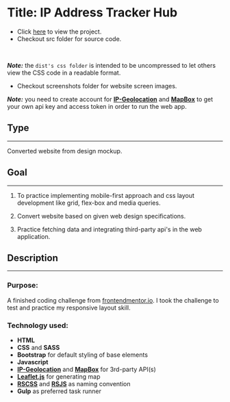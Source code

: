 # Title: IP Address Tracker Hub
* Click [here](./dist/index.html) to view the project.
* Checkout src folder for source code.
<br>

***Note:*** the `dist's css folder` is intended to be uncompressed to let others view the CSS code in a readable format.

* Checkout screenshots folder for website screen images.

***Note:*** you need to create account for **[IP-Geolocation](https://ip-geolocation.whoisxmlapi.com/api)** and **[MapBox](https://docs.mapbox.com/api/maps/static-tiles/)** to get your own api key and access token in order to run the web app.


## Type
---
Converted website from design mockup.

## Goal
---
1. To practice implementing mobile-first approach and css layout development like grid, flex-box and media queries.

2. Convert website based on given web design specifications.

3. Practice fetching data and integrating third-party api's in the web application.

## Description
---
### Purpose:
A finished coding challenge from [frontendmentor.io](https://www.frontendmentor.io/challenges/ip-address-tracker-I8-0yYAH0/hub/ip-address-tracker-HJf3g8eEc).
I took the challenge to test and practice my responsive layout skill.

### Technology used:
* **HTML**
* **CSS** and **SASS**
* **Bootstrap** for default styling of base elements
* **Javascript**
* **[IP-Geolocation](https://ip-geolocation.whoisxmlapi.com/api)** and **[MapBox](https://docs.mapbox.com/api/maps/static-tiles/)** for 3rd-party API(s)
* **[Leaflet.js](https://leafletjs.com/SlavaUkraini/examples/quick-start/)** for generating map
* **[RSCSS](https://rscss.io/index.html)** and **[RSJS](https://ricostacruz.com/rsjs/)** as naming convention
* **Gulp** as preferred task runner





